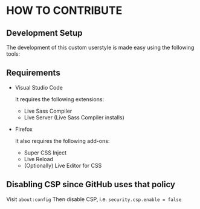 # HOW TO CONTRIBUTE

## Development Setup

The development of this custom userstyle is made easy using the following tools:

## Requirements

- Visual Studio Code

  It requires the following extensions:
  - Live Sass Compiler
  - Live Server (Live Sass Compiler installs)
- Firefox

  It also requires the following add-ons:
  - Super CSS Inject
  - Live Reload
  - (Optionally) Live Editor for CSS


## Disabling CSP since GitHub uses that policy

Visit `about:config`
 Then disable CSP, i.e. `security.csp.enable = false`


